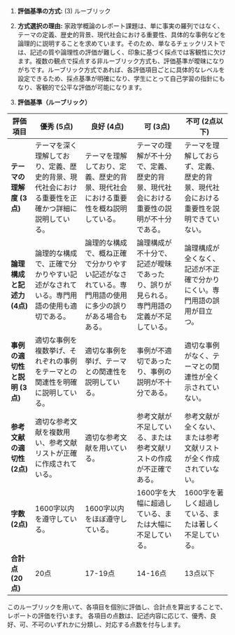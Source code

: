 1. **評価基準の方式:** (3) ルーブリック

2. **方式選択の理由:**  家政学概論のレポート課題は、単に事実の羅列ではなく、テーマの定義、歴史的背景、現代社会における重要性、具体的な事例などを論理的に説明することを求めています。そのため、単なるチェックリストでは、記述の質や論理性の評価が難しく、印象に基づく採点では客観性に欠けます。複数の観点で採点する非ルーブリック方式も、評価基準が曖昧になりがちです。ルーブリック方式であれば、各評価項目ごとに具体的なレベルを設定できるため、採点基準が明確になり、学生にとって自己学習の指針にもなり、客観的で公平な評価が可能になります。


3. **評価基準（ルーブリック）**

| 評価項目 | 優秀 (5点) | 良好 (4点) | 可 (3点) | 不可 (2点以下) |
|---|---|---|---|---|
| **テーマの理解度 (3点)** | テーマを深く理解しており、定義、歴史的背景、現代社会における重要性を正確かつ詳細に説明している。 | テーマを理解しており、定義、歴史的背景、現代社会における重要性を概ね説明している。 | テーマの理解が不十分で、定義、歴史的背景、現代社会における重要性の説明が不十分である。 | テーマを理解しておらず、定義、歴史的背景、現代社会における重要性を説明できていない。 |
| **論理構成と記述力 (4点)** | 論理的な構成で、正確で分かりやすい記述がなされている。専門用語の使用も適切である。 | 論理的な構成で、概ね正確で分かりやすい記述がなされている。専門用語の使用に多少の誤りがある場合もある。 | 論理構成が不十分で、記述が曖昧であったり、誤りが見られる。専門用語の定義が不足している。 | 論理構成が全くなく、記述が不正確で分かりにくい。専門用語の誤用が目立つ。 |
| **事例の適切性と説明 (3点)** | 適切な事例を複数挙げ、それぞれの事例をテーマとの関連性を明確に説明している。 | 適切な事例を挙げ、テーマとの関連性を説明している。 | 事例が不適切であったり、事例の説明が不十分である。 | 適切な事例がなく、テーマとの関連性が全く示されていない。 |
| **参考文献の適切性 (2点)** | 適切な参考文献を複数用い、参考文献リストが正確に作成されている。 | 適切な参考文献を用いている。 | 参考文献が不足している、または参考文献リストの作成が不正確である。 | 参考文献が全くない、または参考文献リストが全く作成されていない。 |
| **字数 (2点)** | 1600字以内を遵守している。 | 1600字以内をほぼ遵守している。 | 1600字を大幅に超過している、または大幅に不足している。 | 1600字を著しく超過している、または著しく不足している。 |
| **合計点 (20点)** | 20点 | 17-19点 | 14-16点 | 13点以下 |


このルーブリックを用いて、各項目を個別に評価し、合計点を算出することで、レポートの評価を行います。  各項目の点数は、記述内容に応じて、優秀、良好、可、不可のいずれかに分類し、対応する点数を付与します。
